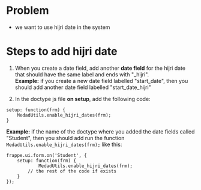 # Problem
- we want to use hijri date in the system

# Steps to add hijri date
1. When you create a date field, add another **date field** for the hijri date that should have the same label and ends with "_hijri". <br>
**Example:** if you create a new date field labelled "start_date", then you should add another date field labelled "start_date_hijri"

2. In the doctype js file **on setup**, add the following code:
```
setup: function(frm) {
	MedadUtils.enable_hijri_dates(frm);
}
```

**Example:** if the name of the doctype where you added the date fields called "Student", then you should add run the function `MedadUtils.enable_hijri_dates(frm);` like this:
```
frappe.ui.form.on('Student', {
	setup: function(frm) {
            MedadUtils.enable_hijri_dates(frm);
	    // the rest of the code if exists
	}
});

```

